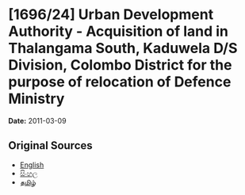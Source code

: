 # [1696/24] Urban Development Authority - Acquisition of land in Thalangama South, Kaduwela D/S Division, Colombo District for the purpose of relocation of Defence Ministry

**Date:** 2011-03-09

## Original Sources

- [English](https://documents.gov.lk/view/extra-gazettes/2011/3/1696-24_E.pdf)
- [සිංහල](https://documents.gov.lk/view/extra-gazettes/2011/3/1696-24_S.pdf)
- [தமிழ்](https://documents.gov.lk/view/extra-gazettes/2011/3/1696-24_T.pdf)
